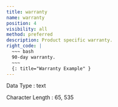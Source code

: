 ```yaml
---
title: warranty
name: warranty
position: 4
visibility: all
method: preferred
description: Product specific warranty.
right_code: |
  ~~~ bash
  90-day warranty.
  ~~~
  {: title="Warranty Example" }
---
```


Data Type
: text

Character Length
: 65, 535

